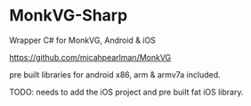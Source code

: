 MonkVG-Sharp
============

Wrapper C# for MonkVG, Android & iOS

https://github.com/micahpearlman/MonkVG

pre built libraries for android x86, arm & armv7a included.



TODO: needs to add the iOS project and pre built fat iOS library.
